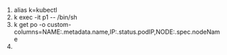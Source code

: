 1. alias k=kubectl
2. k exec -it p1 -- /bin/sh
3. k get po -o custom-columns=NAME:.metadata.name,IP:.status.podIP,NODE:.spec.nodeName
4. 